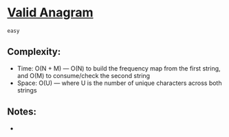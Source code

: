 # [Valid Anagram](https://leetcode.com/problems/valid-anagram)
`easy`

## Complexity:
- Time: O(N + M) — O(N) to build the frequency map from the first string, and O(M) to consume/check the second string
- Space: O(U) — where U is the number of unique characters across both strings

## Notes:  
- 
